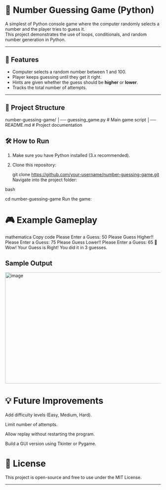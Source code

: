 # 🎲 Number Guessing Game (Python)

A simplest of  Python console game where the computer randomly selects a number and the player tries to guess it.  
This project demonstrates the use of loops, conditionals, and random number generation in Python.

---

## 🚀 Features
- Computer selects a random number between 1 and 100.
- Player keeps guessing until they get it right.
- Hints are given whether the guess should be **higher** or **lower**.
- Tracks the total number of attempts.

---

## 📂 Project Structure
number-guessing-game/
│── guessing_game.py # Main game script
│── README.md # Project documentation



## 🛠️ How to Run
1. Make sure you have Python installed (3.x recommended).  
2. Clone this repository:
  
   git clone https://github.com/your-username/number-guessing-game.git
Navigate into the project folder:

bash

cd number-guessing-game
Run the game:

# 🎮 Example Gameplay
mathematica
Copy code
Please Enter a Guess: 50
Please Guess Higher!!
Please Enter a Guess: 75
Please Guess Lower!!
Please Enter a Guess: 65
🎉 Wow! Your Guess is Right!
You did it in 3 guesses.

## Sample Output
<img width="747" height="359" alt="image" src="https://github.com/user-attachments/assets/98cc13f9-40f3-4224-a91e-4c02568615d3" />


# 💡 Future Improvements
Add difficulty levels (Easy, Medium, Hard).

Limit number of attempts.

Allow replay without restarting the program.

Build a GUI version using Tkinter or Pygame.

# 📜 License
This project is open-source and free to use under the MIT License.




---

